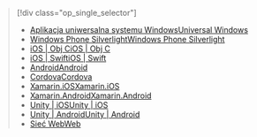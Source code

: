 > [!div class="op_single_selector"]
> * [<span data-ttu-id="84445-101">Aplikacja uniwersalna systemu Windows</span><span class="sxs-lookup"><span data-stu-id="84445-101">Universal Windows</span></span>](../articles/mobile-engagement/mobile-engagement-windows-store-dotnet-get-started.md)
> * [<span data-ttu-id="84445-102">Windows Phone Silverlight</span><span class="sxs-lookup"><span data-stu-id="84445-102">Windows Phone Silverlight</span></span>](../articles/mobile-engagement/mobile-engagement-windows-phone-get-started.md)
> * [<span data-ttu-id="84445-103">iOS | Obj C</span><span class="sxs-lookup"><span data-stu-id="84445-103">iOS | Obj C</span></span>](../articles/mobile-engagement/mobile-engagement-ios-get-started.md)
> * [<span data-ttu-id="84445-104">iOS | Swift</span><span class="sxs-lookup"><span data-stu-id="84445-104">iOS | Swift</span></span>](../articles/mobile-engagement/mobile-engagement-ios-swift-get-started.md)
> * [<span data-ttu-id="84445-105">Android</span><span class="sxs-lookup"><span data-stu-id="84445-105">Android</span></span>](../articles/mobile-engagement/mobile-engagement-android-get-started.md)
> * [<span data-ttu-id="84445-106">Cordova</span><span class="sxs-lookup"><span data-stu-id="84445-106">Cordova</span></span>](../articles/mobile-engagement/mobile-engagement-cordova-get-started.md)
> * [<span data-ttu-id="84445-107">Xamarin.iOS</span><span class="sxs-lookup"><span data-stu-id="84445-107">Xamarin.iOS</span></span>](../articles/mobile-engagement/mobile-engagement-xamarin-ios-get-started.md)
> * [<span data-ttu-id="84445-108">Xamarin.Android</span><span class="sxs-lookup"><span data-stu-id="84445-108">Xamarin.Android</span></span>](../articles/mobile-engagement/mobile-engagement-xamarin-android-get-started.md)
> * [<span data-ttu-id="84445-109">Unity | iOS</span><span class="sxs-lookup"><span data-stu-id="84445-109">Unity | iOS</span></span>](../articles/mobile-engagement/mobile-engagement-unity-ios-get-started.md)
> * [<span data-ttu-id="84445-110">Unity | Android</span><span class="sxs-lookup"><span data-stu-id="84445-110">Unity | Android</span></span>](../articles/mobile-engagement/mobile-engagement-unity-android-get-started.md)
> * [<span data-ttu-id="84445-111">Sieć Web</span><span class="sxs-lookup"><span data-stu-id="84445-111">Web</span></span>](../articles/mobile-engagement/mobile-engagement-web-app-get-started.md)
> 
> 

